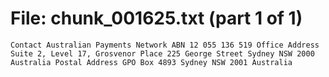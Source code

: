 ﻿# File: chunk_001625.txt (part 1 of 1)
```
Contact Australian Payments Network ABN 12 055 136 519 Office Address Suite 2, Level 17, Grosvenor Place 225 George Street Sydney NSW 2000 Australia Postal Address GPO Box 4893 Sydney NSW 2001 Australia
```

